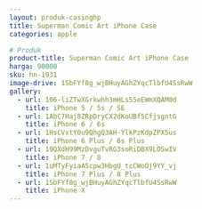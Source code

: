 ```yaml
---
layout: produk-casinghp
title: Superman Comic Art iPhone Case
categories: apple

# Produk
product-title: Superman Comic Art iPhone Case
harga: 90000
sku: hn-1931
image-drive: 1SbFYf8g_wjBHuyAGhZYqcTlbfU4SsRwW
gallery:
  - url: 106-liZTwXGrkwhh3mHLs55eEWmXQAM0d
    title: iPhone 5 / 5s / SE
  - url: 1AbC7Haj8ZRpDryCX2dKoUBf5CfjsgntG
    title: iPhone 6 / 6s
  - url: 1HsCVxtY0u9QhgQ3AH-YlkPzKdpZPX5us
    title: iPhone 6 Plus / 6s Plus
  - url: 19QXdH99MzDvguTvRG3soRiDBX9LOSwIV
    title: iPhone 7 / 8
  - url: 1uMTyFyiaA5cpw3HbgU_tcCWoOj9YY_vj
    title: iPhone 7 Plus / 8 Plus
  - url: 1SbFYf8g_wjBHuyAGhZYqcTlbfU4SsRwW
    title: iPhone X
---
```

